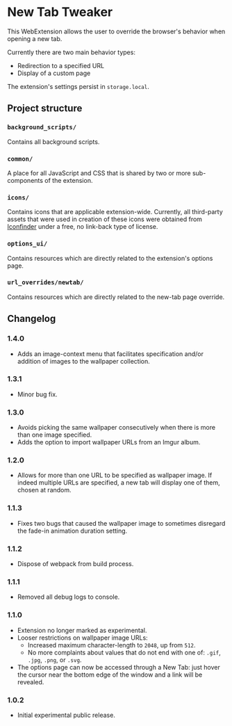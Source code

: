 # New Tab Tweaker

This WebExtension allows the user to override the browser's behavior when opening a new tab.

Currently there are two main behavior types:
 - Redirection to a specified URL
 - Display of a custom page

The extension's settings persist in `storage.local`.

## Project structure

### `background_scripts/`
Contains all background scripts.

### `common/`
A place for all JavaScript and CSS that is shared by two or more sub-components of the extension.

### `icons/`
Contains icons that are applicable extension-wide.
Currently, all third-party assets that were used in creation of these icons were obtained from <a href="https://iconfinder.com">Iconfinder</a> under a free, no link-back type of license.

### `options_ui/`
Contains resources which are directly related to the extension's options page.

### `url_overrides/newtab/`
Contains resources which are directly related to the new-tab page override.

## Changelog

### 1.4.0
 * Adds an image-context menu that facilitates specification and/or addition of images to the wallpaper collection.

### 1.3.1
 * Minor bug fix.
 
### 1.3.0
 * Avoids picking the same wallpaper consecutively when there is more than one image specified.
 * Adds the option to import wallpaper URLs from an Imgur album.
 
### 1.2.0
 * Allows for more than one URL to be specified as wallpaper image. If indeed multiple URLs are specified, a new tab will display one of them, chosen at random.
 
### 1.1.3
 * Fixes two bugs that caused the wallpaper image to sometimes disregard the fade-in animation duration setting.
 
### 1.1.2
 * Dispose of webpack from build process.
 
### 1.1.1
 * Removed all debug logs to console.

### 1.1.0
 * Extension no longer marked as experimental.
 * Looser restrictions on wallpaper image URLs:
    * Increased maximum character-length to `2048`, up from `512`.
    * No more complaints about values that do not end with one of: `.gif`, `.jpg`, `.png`, or `.svg`.
 * The options page can now be accessed through a New Tab: just hover the cursor near the bottom edge of the window and a link will be revealed.
 
### 1.0.2
 * Initial experimental public release.
